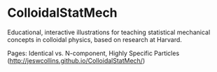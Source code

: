 # ColloidalStatMech
Educational, interactive illustrations for teaching statistical mechanical concepts in colloidal physics, based on research at Harvard.

Pages:
Identical vs. N-component, Highly Specific Particles (http://jeswcollins.github.io/ColloidalStatMech/)
